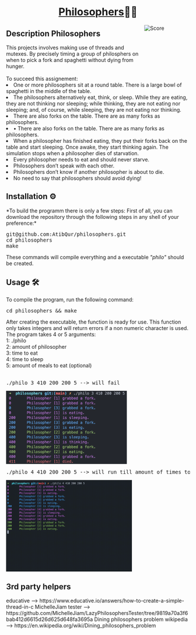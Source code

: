 # <h1 align="center"><a href="https://github.com/AtibQur/philosophers/blob/main/exercise_pdf/en.subject.pdf" target="_blank">Philosophers</a>🍝🍴</h1>
<p><img align="right" src="./img/score.png" alt="Score" width="125" height="125"></p>

<h2> Description Philosophers</h2>
This projects involves making use of threads and mutexes. 
By precisely timing a group of philosphers on when to pick a fork and spaghetti without dying from hunger.
<br><br>
To succeed this assignement:
<li>One or more philosophers sit at a round table.
There is a large bowl of spaghetti in the middle of the table.</li>
<li>The philosophers alternatively eat, think, or sleep.
While they are eating, they are not thinking nor sleeping;
while thinking, they are not eating nor sleeping;
and, of course, while sleeping, they are not eating nor thinking.</li>
<li>There are also forks on the table. There are as many forks as philosophers.</li>
<li>• There are also forks on the table. There are as many forks as philosophers.</li>
<li>When a philosopher has finished eating, they put their forks back on the table and
start sleeping. Once awake, they start thinking again. The simulation stops when
a philosopher dies of starvation.</li>
<li>Every philosopher needs to eat and should never starve.</li>
<li>Philosophers don’t speak with each other.</li>
<li>Philosophers don’t know if another philosopher is about to die.</li>
<li>No need to say that philosophers should avoid dying!</li>

<h2>Installation ⚙️</h2>
*To build the programm there is only a few steps: First of all, you can download the repository through the following steps in any shell of your preference:*
<br>
<pre>
git@github.com:AtibQur/philosophers.git
cd philosophers
make
</pre>
These commands will compile everything and a executable <em>"philo"</em> should be created.
<br>
<h2>Usage 🛠️</h2>
<p>To compile the program, run the following command:</p>
<pre>
cd philosophers && make
</pre>
After creating the executable, the function is ready for use. This function only takes integers and will return errors if a non numeric character is used. <br>
The program takes 4 or 5 arguments: <br>
1: ./philo <br>
2: amount of philosopher<br>
3: time to eat<br>
4: time to sleep<br>
5: amount of meals to eat (optional)<br>
<br>
<pre>
./philo 3 410 200 200 5 --> will fail
</pre>
<p><img align="center" src="exercise_pdf/img/failed_img.png" alt="Score" height="200"></p>
<pre>
./philo 4 410 200 200 5 --> will run till amount of times to eat is true
</pre>
<p><img align="center" src="exercise_pdf/img/succes.gif" alt="Score" height="250"></p>
<h2>3rd party helpers</h2>
educative  --> https://www.educative.io/answers/how-to-create-a-simple-thread-in-c
MichelleJiam tester --> https://github.com/MichelleJiam/LazyPhilosophersTester/tree/9819a70a3f6bab412d6615d26d625d648fa3695a
Dining philosophers problem wikipedia --> https://en.wikipedia.org/wiki/Dining_philosophers_problem